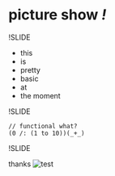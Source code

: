 # picture show *!*

!SLIDE

 * this 
 * is 
 * pretty 
 * basic
 * at
 * the moment

!SLIDE

    // functional what?
    (0 /: (1 to 10))(_+_)

!SLIDE

thanks
![test](assets/test/test.jpg "test")

